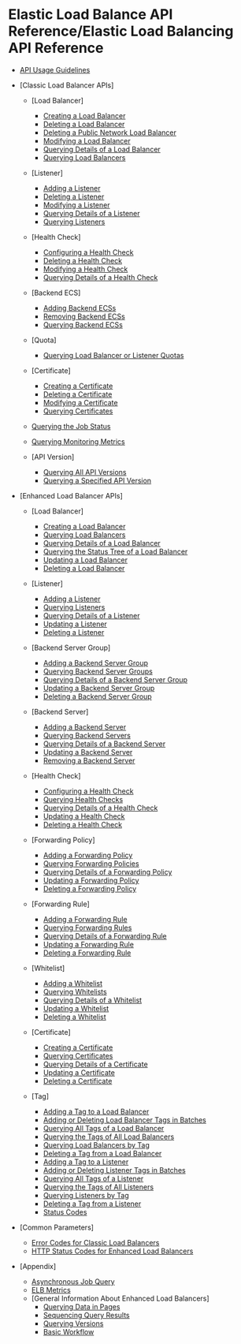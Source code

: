 # Elastic Load Balance API Reference/Elastic Load Balancing API Reference

-   [API Usage Guidelines](api-usage-guidelines.md)
-   [Classic Load Balancer APIs]
    -   [Load Balancer]
        -   [Creating a Load Balancer](creating-a-load-balancer.md)
        -   [Deleting a Load Balancer](deleting-a-load-balancer.md)
        -   [Deleting a Public Network Load Balancer](deleting-a-public-network-load-balancer.md)
        -   [Modifying a Load Balancer](modifying-a-load-balancer.md)
        -   [Querying Details of a Load Balancer](querying-details-of-a-load-balancer.md)
        -   [Querying Load Balancers](querying-load-balancers.md)

    -   [Listener]
        -   [Adding a Listener](adding-a-listener.md)
        -   [Deleting a Listener](deleting-a-listener.md)
        -   [Modifying a Listener](modifying-a-listener.md)
        -   [Querying Details of a Listener](querying-details-of-a-listener.md)
        -   [Querying Listeners](querying-listeners.md)

    -   [Health Check]
        -   [Configuring a Health Check](configuring-a-health-check.md)
        -   [Deleting a Health Check](deleting-a-health-check.md)
        -   [Modifying a Health Check](modifying-a-health-check.md)
        -   [Querying Details of a Health Check](querying-details-of-a-health-check.md)

    -   [Backend ECS]
        -   [Adding Backend ECSs](adding-backend-ecss.md)
        -   [Removing Backend ECSs](removing-backend-ecss.md)
        -   [Querying Backend ECSs](querying-backend-ecss.md)

    -   [Quota]
        -   [Querying Load Balancer or Listener Quotas](querying-load-balancer-or-listener-quotas.md)

    -   [Certificate]
        -   [Creating a Certificate](creating-a-certificate.md)
        -   [Deleting a Certificate](deleting-a-certificate.md)
        -   [Modifying a Certificate](modifying-a-certificate.md)
        -   [Querying Certificates](querying-certificates.md)

    -   [Querying the Job Status](querying-the-job-status.md)
    -   [Querying Monitoring Metrics](querying-monitoring-metrics.md)
    -   [API Version]
        -   [Querying All API Versions](querying-all-api-versions.md)
        -   [Querying a Specified API Version](querying-a-specified-api-version.md)


-   [Enhanced Load Balancer APIs]
    -   [Load Balancer]
        -   [Creating a Load Balancer](creating-a-load-balancer-1.md)
        -   [Querying Load Balancers](querying-load-balancers-2.md)
        -   [Querying Details of a Load Balancer](querying-details-of-a-load-balancer-3.md)
        -   [Querying the Status Tree of a Load Balancer](querying-the-status-tree-of-a-load-balancer.md)
        -   [Updating a Load Balancer](updating-a-load-balancer.md)
        -   [Deleting a Load Balancer](deleting-a-load-balancer-4.md)

    -   [Listener]
        -   [Adding a Listener](adding-a-listener-6.md)
        -   [Querying Listeners](querying-listeners-7.md)
        -   [Querying Details of a Listener](querying-details-of-a-listener-8.md)
        -   [Updating a Listener](updating-a-listener.md)
        -   [Deleting a Listener](deleting-a-listener-9.md)

    -   [Backend Server Group]
        -   [Adding a Backend Server Group](adding-a-backend-server-group.md)
        -   [Querying Backend Server Groups](querying-backend-server-groups.md)
        -   [Querying Details of a Backend Server Group](querying-details-of-a-backend-server-group.md)
        -   [Updating a Backend Server Group](updating-a-backend-server-group.md)
        -   [Deleting a Backend Server Group](deleting-a-backend-server-group.md)

    -   [Backend Server]
        -   [Adding a Backend Server](adding-a-backend-server.md)
        -   [Querying Backend Servers](querying-backend-servers.md)
        -   [Querying Details of a Backend Server](querying-details-of-a-backend-server.md)
        -   [Updating a Backend Server](updating-a-backend-server.md)
        -   [Removing a Backend Server](removing-a-backend-server.md)

    -   [Health Check]
        -   [Configuring a Health Check](configuring-a-health-check-11.md)
        -   [Querying Health Checks](querying-health-checks.md)
        -   [Querying Details of a Health Check](querying-details-of-a-health-check-12.md)
        -   [Updating a Health Check](updating-a-health-check.md)
        -   [Deleting a Health Check](deleting-a-health-check-13.md)

    -   [Forwarding Policy]
        -   [Adding a Forwarding Policy](adding-a-forwarding-policy.md)
        -   [Querying Forwarding Policies](querying-forwarding-policies.md)
        -   [Querying Details of a Forwarding Policy](querying-details-of-a-forwarding-policy.md)
        -   [Updating a Forwarding Policy](updating-a-forwarding-policy.md)
        -   [Deleting a Forwarding Policy](deleting-a-forwarding-policy.md)

    -   [Forwarding Rule]
        -   [Adding a Forwarding Rule](adding-a-forwarding-rule.md)
        -   [Querying Forwarding Rules](querying-forwarding-rules.md)
        -   [Querying Details of a Forwarding Rule](querying-details-of-a-forwarding-rule.md)
        -   [Updating a Forwarding Rule](updating-a-forwarding-rule.md)
        -   [Deleting a Forwarding Rule](deleting-a-forwarding-rule.md)

    -   [Whitelist]
        -   [Adding a Whitelist](adding-a-whitelist.md)
        -   [Querying Whitelists](querying-whitelists.md)
        -   [Querying Details of a Whitelist](querying-details-of-a-whitelist.md)
        -   [Updating a Whitelist](updating-a-whitelist.md)
        -   [Deleting a Whitelist](deleting-a-whitelist.md)

    -   [Certificate]
        -   [Creating a Certificate](creating-a-certificate-15.md)
        -   [Querying Certificates](querying-certificates-16.md)
        -   [Querying Details of a Certificate](querying-details-of-a-certificate.md)
        -   [Updating a Certificate](updating-a-certificate.md)
        -   [Deleting a Certificate](deleting-a-certificate-17.md)

    -   [Tag]
        -   [Adding a Tag to a Load Balancer](adding-a-tag-to-a-load-balancer.md)
        -   [Adding or Deleting Load Balancer Tags in Batches ](adding-or-deleting-load-balancer-tags-in-batches.md)
        -   [Querying All Tags of a Load Balancer](querying-all-tags-of-a-load-balancer.md)
        -   [Querying the Tags of All Load Balancers](querying-the-tags-of-all-load-balancers.md)
        -   [Querying Load Balancers by Tag](querying-load-balancers-by-tag.md)
        -   [Deleting a Tag from a Load Balancer](deleting-a-tag-from-a-load-balancer.md)
        -   [Adding a Tag to a Listener](adding-a-tag-to-a-listener.md)
        -   [Adding or Deleting Listener Tags in Batches](adding-or-deleting-listener-tags-in-batches.md)
        -   [Querying All Tags of a Listener](querying-all-tags-of-a-listener.md)
        -   [Querying the Tags of All Listeners](querying-the-tags-of-all-listeners.md)
        -   [Querying Listeners by Tag](querying-listeners-by-tag.md)
        -   [Deleting a Tag from a Listener](deleting-a-tag-from-a-listener.md)
        -   [Status Codes](status-codes.md)


-   [Common Parameters]
    -   [Error Codes for Classic Load Balancers](error-codes-for-classic-load-balancers.md)
    -   [HTTP Status Codes for Enhanced Load Balancers](http-status-codes-for-enhanced-load-balancers.md)

-   [Appendix]
    -   [Asynchronous Job Query](asynchronous-job-query.md)
    -   [ELB Metrics](elb-metrics.md)
    -   [General Information About Enhanced Load Balancers]
        -   [Querying Data in Pages](querying-data-in-pages.md)
        -   [Sequencing Query Results](sequencing-query-results.md)
        -   [Querying Versions](querying-versions.md)
        -   [Basic Workflow](basic-workflow.md)

